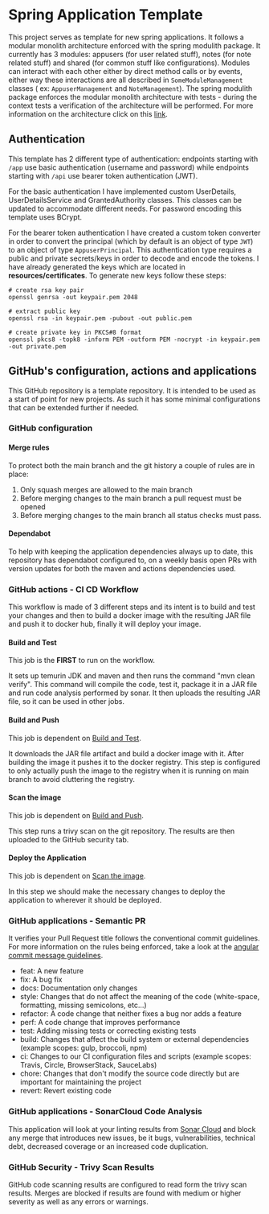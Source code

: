 # Spring Application Template

This project serves as template for new spring applications. It follows a modular monolith architecture enforced with
the spring modulith package. It currently has 3 modules: appusers (for user related stuff), notes (for note related
stuff) and shared (for common stuff like configurations). Modules can interact with each other either by direct method
calls or by events, either way these interactions are all described in `SomeModuleManagement` classes (
ex: `AppuserManagement` and `NoteManagement`). The spring modulith package enforces the modular monolith architecture
with tests - during the context tests a verification of the architecture will be performed. For more information on the
architecture click on this [link](https://spring.io/projects/spring-modulith).

## Authentication

This template has 2 different type of authentication: endpoints starting with `/app` use basic authentication (username
and password) while endpoints starting with `/api` use bearer token authentication (JWT).

For the basic authentication I have implemented custom UserDetails, UserDetailsService and GrantedAuthority classes.
This classes can be updated to accommodate different needs. For password encoding this template uses BCrypt.

For the bearer token authentication I have created a custom token converter in order to convert the principal (which by
default is an object of type `JWT`) to an object of type `AppuserPrincipal`. This authentication type requires a public
and private secrets/keys in order to decode and encode the tokens. I have already generated the keys which are located
in **resources/certificates**. To generate new keys follow these steps:

```
# create rsa key pair
openssl genrsa -out keypair.pem 2048

# extract public key
openssl rsa -in keypair.pem -pubout -out public.pem

# create private key in PKCS#8 format
openssl pkcs8 -topk8 -inform PEM -outform PEM -nocrypt -in keypair.pem -out private.pem
```

## GitHub's configuration, actions and applications

This GitHub repository is a template repository. It is intended to be used as a start of point for new projects. As such
it has some minimal configurations that can be extended further if needed.

### GitHub configuration

#### Merge rules

To protect both the main branch and the git history a couple of rules are in place:

1. Only squash merges are allowed to the main branch
2. Before merging changes to the main branch a pull request must be opened
3. Before merging changes to the main branch all status checks must pass.

#### Dependabot

To help with keeping the application dependencies always up to date, this repository has dependabot configured to, on a
weekly basis open PRs with version updates for both the maven and actions dependencies used.

### GitHub actions - CI CD Workflow

This workflow is made of 3 different steps and its intent is to build and test your changes and then to build a docker
image with the resulting JAR file and push it to docker hub, finally it will deploy your image.

#### Build and Test

This job is the **FIRST** to run on the workflow.

It sets up temurin JDK and maven and then runs the command "mvn clean verify". This command will compile the code, test
it, package it in a JAR file and run code analysis performed by sonar. It then uploads the resulting JAR file, so it can
be used in other jobs.

#### Build and Push

This job is dependent on [Build and Test](#build-and-test).

It downloads the JAR file artifact and build a docker image with it. After building the image it pushes it to the docker
registry. This step is configured to only actually
push the image to the registry when it is running on main branch to avoid cluttering the registry.

#### Scan the image

This job is dependent on [Build and Push](#build-and-push).

This step runs a trivy scan on the git repository. The results are then uploaded to the GitHub security tab.

#### Deploy the Application

This job is dependent on [Scan the image](#scan-the-image).

In this step we should make the necessary changes to deploy the application to wherever it should be deployed.

### GitHub applications - Semantic PR

It verifies your Pull Request title follows the conventional commit guidelines. For more information on the rules being
enforced, take a look at
the [angular commit message guidelines](https://github.com/angular/angular/blob/22b96b9/CONTRIBUTING.md#-commit-message-guidelines).

- feat: A new feature
- fix: A bug fix
- docs: Documentation only changes
- style: Changes that do not affect the meaning of the code (white-space, formatting, missing semicolons, etc...)
- refactor: A code change that neither fixes a bug nor adds a feature
- perf: A code change that improves performance
- test: Adding missing tests or correcting existing tests
- build: Changes that affect the build system or external dependencies (example scopes: gulp, broccoli, npm)
- ci: Changes to our CI configuration files and scripts (example scopes: Travis, Circle, BrowserStack, SauceLabs)
- chore: Changes that don't modify the source code directly but are important for maintaining the project
- revert: Revert existing code

### GitHub applications - SonarCloud Code Analysis

This application will look at your linting results from [Sonar Cloud](https://sonarcloud.io) and block any merge that
introduces new issues, be
it bugs, vulnerabilities, technical debt, decreased coverage or an increased code duplication.

### GitHub Security - Trivy Scan Results

GitHub code scanning results are configured to read form the trivy scan results. Merges are blocked if results are found
with medium or higher severity as well as any errors or warnings.